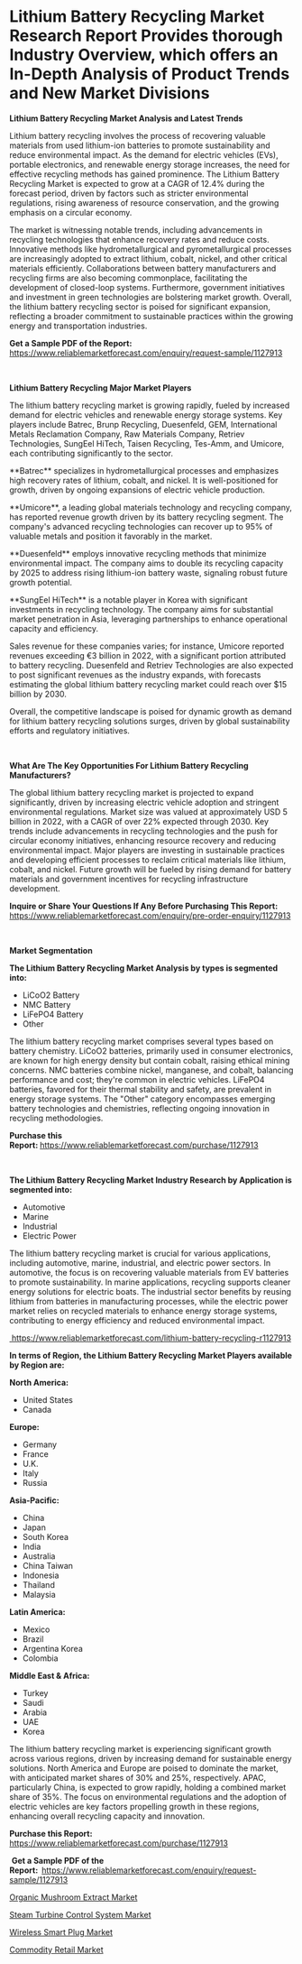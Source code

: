 <p><h1>Lithium Battery Recycling Market Research Report Provides thorough Industry Overview, which offers an In-Depth Analysis of Product Trends and New Market Divisions</h1></p><p><strong>Lithium Battery Recycling Market Analysis and Latest Trends</strong></p>
<p><p>Lithium battery recycling involves the process of recovering valuable materials from used lithium-ion batteries to promote sustainability and reduce environmental impact. As the demand for electric vehicles (EVs), portable electronics, and renewable energy storage increases, the need for effective recycling methods has gained prominence. The Lithium Battery Recycling Market is expected to grow at a CAGR of 12.4% during the forecast period, driven by factors such as stricter environmental regulations, rising awareness of resource conservation, and the growing emphasis on a circular economy.</p><p>The market is witnessing notable trends, including advancements in recycling technologies that enhance recovery rates and reduce costs. Innovative methods like hydrometallurgical and pyrometallurgical processes are increasingly adopted to extract lithium, cobalt, nickel, and other critical materials efficiently. Collaborations between battery manufacturers and recycling firms are also becoming commonplace, facilitating the development of closed-loop systems. Furthermore, government initiatives and investment in green technologies are bolstering market growth. Overall, the lithium battery recycling sector is poised for significant expansion, reflecting a broader commitment to sustainable practices within the growing energy and transportation industries.</p></p>
<p><strong>Get a Sample PDF of the Report:&nbsp;</strong> <a href="https://www.reliablemarketforecast.com/enquiry/request-sample/1127913?utm_campaign=1906&utm_medium=2&utm_source=Github&utm_content=ia&utm_term=06032025&utm_id=lithium-battery-recycling">https://www.reliablemarketforecast.com/enquiry/request-sample/1127913</a></p>
<p>&nbsp;</p>
<p><strong>Lithium Battery Recycling Major Market Players</strong></p>
<p><p>The lithium battery recycling market is growing rapidly, fueled by increased demand for electric vehicles and renewable energy storage systems. Key players include Batrec, Brunp Recycling, Duesenfeld, GEM, International Metals Reclamation Company, Raw Materials Company, Retriev Technologies, SungEel HiTech, Taisen Recycling, Tes-Amm, and Umicore, each contributing significantly to the sector.</p><p>**Batrec** specializes in hydrometallurgical processes and emphasizes high recovery rates of lithium, cobalt, and nickel. It is well-positioned for growth, driven by ongoing expansions of electric vehicle production.</p><p>**Umicore**, a leading global materials technology and recycling company, has reported revenue growth driven by its battery recycling segment. The company's advanced recycling technologies can recover up to 95% of valuable metals and position it favorably in the market.</p><p>**Duesenfeld** employs innovative recycling methods that minimize environmental impact. The company aims to double its recycling capacity by 2025 to address rising lithium-ion battery waste, signaling robust future growth potential.</p><p>**SungEel HiTech** is a notable player in Korea with significant investments in recycling technology. The company aims for substantial market penetration in Asia, leveraging partnerships to enhance operational capacity and efficiency.</p><p>Sales revenue for these companies varies; for instance, Umicore reported revenues exceeding €3 billion in 2022, with a significant portion attributed to battery recycling. Duesenfeld and Retriev Technologies are also expected to post significant revenues as the industry expands, with forecasts estimating the global lithium battery recycling market could reach over $15 billion by 2030.</p><p>Overall, the competitive landscape is poised for dynamic growth as demand for lithium battery recycling solutions surges, driven by global sustainability efforts and regulatory initiatives.</p></p>
<p>&nbsp;</p>
<p><strong>What Are The Key Opportunities For Lithium Battery Recycling Manufacturers?</strong></p>
<p><p>The global lithium battery recycling market is projected to expand significantly, driven by increasing electric vehicle adoption and stringent environmental regulations. Market size was valued at approximately USD 5 billion in 2022, with a CAGR of over 22% expected through 2030. Key trends include advancements in recycling technologies and the push for circular economy initiatives, enhancing resource recovery and reducing environmental impact. Major players are investing in sustainable practices and developing efficient processes to reclaim critical materials like lithium, cobalt, and nickel. Future growth will be fueled by rising demand for battery materials and government incentives for recycling infrastructure development.</p></p>
<p><strong>Inquire or Share Your Questions If Any Before Purchasing This Report:</strong> <a href="https://www.reliablemarketforecast.com/enquiry/pre-order-enquiry/1127913?utm_campaign=1906&utm_medium=2&utm_source=Github&utm_content=ia&utm_term=06032025&utm_id=lithium-battery-recycling">https://www.reliablemarketforecast.com/enquiry/pre-order-enquiry/1127913</a></p>
<p>&nbsp;</p>
<p><strong>Market Segmentation</strong></p>
<p><strong>The Lithium Battery Recycling Market Analysis by types is segmented into:</strong></p>
<p><ul><li>LiCoO2 Battery</li><li>NMC Battery</li><li>LiFePO4 Battery</li><li>Other</li></ul></p>
<p><p>The lithium battery recycling market comprises several types based on battery chemistry. LiCoO2 batteries, primarily used in consumer electronics, are known for high energy density but contain cobalt, raising ethical mining concerns. NMC batteries combine nickel, manganese, and cobalt, balancing performance and cost; they're common in electric vehicles. LiFePO4 batteries, favored for their thermal stability and safety, are prevalent in energy storage systems. The "Other" category encompasses emerging battery technologies and chemistries, reflecting ongoing innovation in recycling methodologies.</p></p>
<p><strong>Purchase this Report:&nbsp;</strong><a href="https://www.reliablemarketforecast.com/purchase/1127913?utm_campaign=1906&utm_medium=2&utm_source=Github&utm_content=ia&utm_term=06032025&utm_id=lithium-battery-recycling">https://www.reliablemarketforecast.com/purchase/1127913</a></p>
<p>&nbsp;</p>
<p><strong>The Lithium Battery Recycling Market Industry Research by Application is segmented into:</strong></p>
<p><ul><li>Automotive</li><li>Marine</li><li>Industrial</li><li>Electric Power</li></ul></p>
<p><p>The lithium battery recycling market is crucial for various applications, including automotive, marine, industrial, and electric power sectors. In automotive, the focus is on recovering valuable materials from EV batteries to promote sustainability. In marine applications, recycling supports cleaner energy solutions for electric boats. The industrial sector benefits by reusing lithium from batteries in manufacturing processes, while the electric power market relies on recycled materials to enhance energy storage systems, contributing to energy efficiency and reduced environmental impact.</p></p>
<p><a href="https://www.reliablemarketforecast.com/lithium-battery-recycling-r1127913?utm_campaign=1906&utm_medium=2&utm_source=Github&utm_content=ia&utm_term=06032025&utm_id=lithium-battery-recycling">&nbsp;https://www.reliablemarketforecast.com/lithium-battery-recycling-r1127913</a></p>
<p><strong>In terms of Region, the Lithium Battery Recycling Market Players available by Region are:</strong></p>
<p>
    <p> <strong> North America: </strong>
        <ul>
            <li>United States</li>
            <li>Canada</li>
        </ul>
        </p> 
    <p> <strong> Europe: </strong>
        <ul>
            <li>Germany</li>
            <li>France</li>
            <li>U.K.</li>
            <li>Italy</li>
            <li>Russia</li>
        </ul>
        </p> 
    <p> <strong> Asia-Pacific: </strong>
        <ul>
            <li>China</li>
            <li>Japan</li>
            <li>South Korea</li>
            <li>India</li>
            <li>Australia</li>
            <li>China Taiwan</li>
            <li>Indonesia</li>
            <li>Thailand</li>
            <li>Malaysia</li>
        </ul>
        </p> 
    <p> <strong> Latin America: </strong>
        <ul>
            <li>Mexico</li>
            <li>Brazil</li>
            <li>Argentina Korea</li>
            <li>Colombia</li>
        </ul>
        </p> 
    <p> <strong> Middle East & Africa: </strong>
        <ul>
            <li>Turkey</li>
            <li>Saudi</li>
            <li>Arabia</li>
            <li>UAE</li>
            <li>Korea</li>
        </ul>
    </p>
    </p>
<p><p>The lithium battery recycling market is experiencing significant growth across various regions, driven by increasing demand for sustainable energy solutions. North America and Europe are poised to dominate the market, with anticipated market shares of 30% and 25%, respectively. APAC, particularly China, is expected to grow rapidly, holding a combined market share of 35%. The focus on environmental regulations and the adoption of electric vehicles are key factors propelling growth in these regions, enhancing overall recycling capacity and innovation.</p></p>
<p><strong>Purchase this Report: </strong><a href="https://www.reliablemarketforecast.com/purchase/1127913?utm_campaign=1906&utm_medium=2&utm_source=Github&utm_content=ia&utm_term=06032025&utm_id=lithium-battery-recycling">https://www.reliablemarketforecast.com/purchase/1127913</a></p>
<p>&nbsp;<strong>Get a Sample PDF of the Report:&nbsp;&nbsp;</strong><a href="https://www.reliablemarketforecast.com/enquiry/request-sample/1127913?utm_campaign=1906&utm_medium=2&utm_source=Github&utm_content=ia&utm_term=06032025&utm_id=lithium-battery-recycling">https://www.reliablemarketforecast.com/enquiry/request-sample/1127913</a></p>
<p><strong></strong></p>
<p><p><a href="https://github.com/spineamosa0e/Market-Research-Report-List-1/blob/main/organic-mushroom-extract-market.md?utm_campaign=1906&utm_medium=2&utm_source=Github&utm_content=ia&utm_term=06032025&utm_id=lithium-battery-recycling">Organic Mushroom Extract Market</a></p><p><a href="https://github.com/waldarolka1j/Market-Research-Report-List-1/blob/main/steam-turbine-control-system-market.md?utm_campaign=1906&utm_medium=2&utm_source=Github&utm_content=ia&utm_term=06032025&utm_id=lithium-battery-recycling">Steam Turbine Control System Market</a></p><p><a href="https://github.com/damjiederyd/Market-Research-Report-List-1/blob/main/wireless-smart-plug-market.md?utm_campaign=1906&utm_medium=2&utm_source=Github&utm_content=ia&utm_term=06032025&utm_id=lithium-battery-recycling">Wireless Smart Plug Market</a></p><p><a href="https://github.com/maaniwilka9y/Market-Research-Report-List-1/blob/main/commodity-retail-market.md?utm_campaign=1906&utm_medium=2&utm_source=Github&utm_content=ia&utm_term=06032025&utm_id=lithium-battery-recycling">Commodity Retail Market</a></p></p>